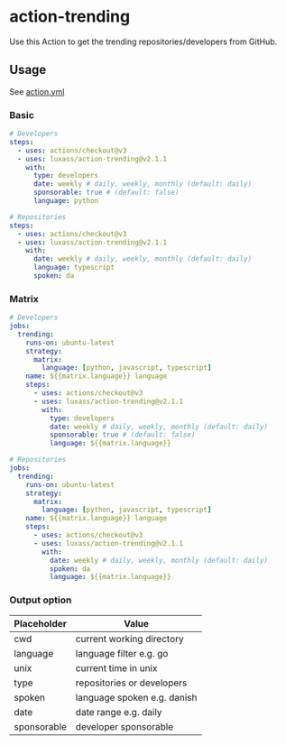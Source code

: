 # action-trending

Use this Action to get the trending repositories/developers from GitHub.

## Usage

See [action.yml](action.yml)

### Basic

```yaml
# Developers
steps:
  - uses: actions/checkout@v3
  - uses: luxass/action-trending@v2.1.1
    with:
      type: developers
      date: weekly # daily, weekly, monthly (default: daily)
      sponsorable: true # (default: false)
      language: python
```

```yaml
# Repositories
steps:
  - uses: actions/checkout@v3
  - uses: luxass/action-trending@v2.1.1
    with:
      date: weekly # daily, weekly, monthly (default: daily)
      language: typescript
      spoken: da
```

### Matrix

```yaml
# Developers
jobs:
  trending:
    runs-on: ubuntu-latest
    strategy:
      matrix:
        language: [python, javascript, typescript]
    name: ${{matrix.language}} language
    steps:
      - uses: actions/checkout@v3
      - uses: luxass/action-trending@v2.1.1
        with:
          type: developers
          date: weekly # daily, weekly, monthly (default: daily)
          sponsorable: true # (default: false)
          language: ${{matrix.language}}

```

```yaml
# Repositories
jobs:
  trending:
    runs-on: ubuntu-latest
    strategy:
      matrix:
        language: [python, javascript, typescript]
    name: ${{matrix.language}} language
    steps:
      - uses: actions/checkout@v3
      - uses: luxass/action-trending@v2.1.1
        with:
          date: weekly # daily, weekly, monthly (default: daily)
          spoken: da
          language: ${{matrix.language}}
```


### Output option
| Placeholder | Value                       |
|-------------|-----------------------------|
| cwd         | current working directory   |
| language    | language filter e.g. go     |
| unix        | current time in unix        |
| type        | repositories or developers  |
| spoken      | language spoken e.g. danish |
| date        | date range e.g. daily       |
| sponsorable | developer sponsorable       |
